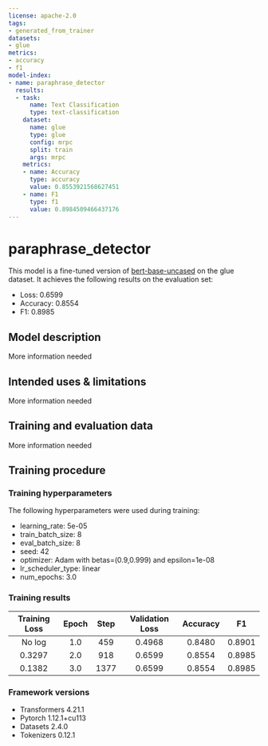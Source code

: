 ```yaml
---
license: apache-2.0
tags:
- generated_from_trainer
datasets:
- glue
metrics:
- accuracy
- f1
model-index:
- name: paraphrase_detector
  results:
  - task:
      name: Text Classification
      type: text-classification
    dataset:
      name: glue
      type: glue
      config: mrpc
      split: train
      args: mrpc
    metrics:
    - name: Accuracy
      type: accuracy
      value: 0.8553921568627451
    - name: F1
      type: f1
      value: 0.8984509466437176
---
```


<!-- This model card has been generated automatically according to the information the Trainer had access to. You
should probably proofread and complete it, then remove this comment. -->

# paraphrase_detector

This model is a fine-tuned version of [bert-base-uncased](https://huggingface.co/bert-base-uncased) on the glue dataset.
It achieves the following results on the evaluation set:
- Loss: 0.6599
- Accuracy: 0.8554
- F1: 0.8985

## Model description

More information needed

## Intended uses & limitations

More information needed

## Training and evaluation data

More information needed

## Training procedure

### Training hyperparameters

The following hyperparameters were used during training:
- learning_rate: 5e-05
- train_batch_size: 8
- eval_batch_size: 8
- seed: 42
- optimizer: Adam with betas=(0.9,0.999) and epsilon=1e-08
- lr_scheduler_type: linear
- num_epochs: 3.0

### Training results

| Training Loss | Epoch | Step | Validation Loss | Accuracy | F1     |
|:-------------:|:-----:|:----:|:---------------:|:--------:|:------:|
| No log        | 1.0   | 459  | 0.4968          | 0.8480   | 0.8901 |
| 0.3297        | 2.0   | 918  | 0.6599          | 0.8554   | 0.8985 |
| 0.1382        | 3.0   | 1377 | 0.6599          | 0.8554   | 0.8985 |


### Framework versions

- Transformers 4.21.1
- Pytorch 1.12.1+cu113
- Datasets 2.4.0
- Tokenizers 0.12.1
